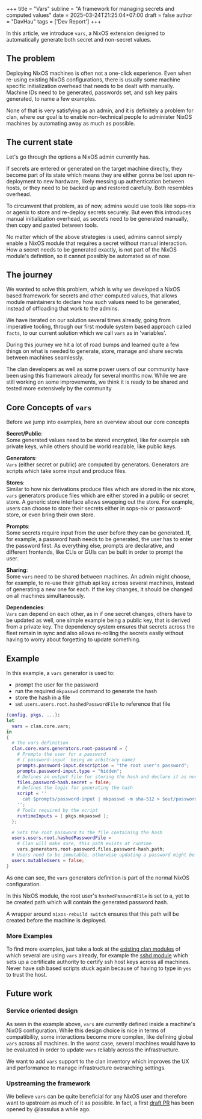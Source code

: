 +++
title = "Vars"
subline = "A framework for managing secrets and computed values"
date = 2025-03-24T21:25:04+07:00
draft = false
author = "DavHau"
tags = ['Dev Report']
+++

In this article, we introduce `vars`, a NixOS extension designed to automatically generate both secret and non-secret values.

## The problem
Deploying NixOS machines is often not a one-click experience. Even when re-using existing NixOS configurations, there is usually some machine specific initialization overhead that needs to be dealt with manually. Machine IDs need to be generated, passwords set, and ssh key pairs generated, to name a few examples.  

None of that is very satisfying as an admin, and it is definitely a problem for clan, where our goal is to enable non-technical people to administer NixOS machines by automating away as much as possible.  

## The current state 

Let's go through the options a NixOS admin currently has.

If secrets are entered or generated on the target machine directly, they become part of its state which means they are either gonna be lost upon re-deployment to new hardware, likely messing up authentication between hosts, or they need to be backed up and restored carefully. Both resembles overhead.  

To circumvent that problem, as of now, admins would use tools like sops-nix or agenix to store  and re-deploy secrets securely. But even this introduces manual initialization overhead, as secrets need to be generated manually, then copy and pasted between tools.

No matter which of the above strategies is used, admins cannot simply enable a NixOS module that requires a secret without manual interaction. How a secret needs to be generated exactly, is not part of the NixOS module's definition, so it cannot possibly be automated as of now.

## The journey 

We wanted to solve this problem, which is why we developed a NixOS based framework for secrets and other computed values, that allows module maintainers to declare how such values need to be generated, instead of offloading that work to the admins.

We have iterated on our solution several times already, going from imperative tooling, through our first module system based approach called `facts`, to our current solution which we call `vars` as in 'variables'.

During this journey we hit a lot of road bumps and learned quite a few things on what is needed to generate, store, manage and share secrets between machines seamlessly.

The clan developers as well as some power users of our community have been using this framework already for several months now. While we are still working on some improvements, we think it is ready to be shared and tested more extensively by the community

## Core Concepts of `vars`

Before we jump into examples, here an overview about our core concepts

**Secret/Public**:  
Some generated values need to be stored encrypted, like for example ssh private keys, while others should be world readable, like public keys.

**Generators**:  
`Vars` (either secret or public) are computed by generators. Generators are scripts which take some input and produce files.

**Stores**:  
Similar to how nix derivations produce files which are stored in the nix store, `vars` generators produce files which are either stored in a public or secret store. A generic store interface allows swapping out the store. For example, users can choose to store their secrets either in sops-nix or password-store, or even bring their own store.

**Prompts**:  
Some secrets require input from the user before they can be generated. If, for example, a password hash needs to be generated, the user has to enter the password first. As everything else, prompts are declarative, and different frontends, like CLIs or GUIs can be built in order to prompt the user.

**Sharing**:  
Some `vars` need to be shared between machines. An admin might choose, for example, to re-use their github api key across several machines, instead of generating a new one for each. If the key changes, it should be changed on all machines simultaneously.

**Dependencies**:  
`Vars` can depend on each other, as in if one secret changes, others have to be updated as well, one simple example being a public key, that is derived from a private key. The dependency system ensures that secrets across the fleet remain in sync and also allows re-rolling the secrets easily without having to worry about forgetting to update something.

## Example

In this example, a `vars` generator is used to:

- prompt the user for the password
- run the required `mkpasswd` command to generate the hash
- store the hash in a file
- set `users.users.root.hashedPasswordFile` to reference that file


```nix
{config, pkgs, ...}:
let
  vars = clan.core.vars;
in
{
  # The vars definition
  clan.core.vars.generators.root-password = {
    # Prompts the user for a password
    # (`password-input` being an arbitrary name)
    prompts.password-input.description = "the root user's password";
    prompts.password-input.type = "hidden";
    # Defines an output file for storing the hash and declare it as non-secret
    files.password-hash.secret = false;
    # Defines the logic for generating the hash
    script = ''
      cat $prompts/password-input | mkpasswd -m sha-512 > $out/password-hash
    '';
    # Tools required by the script
    runtimeInputs = [ pkgs.mkpasswd ];
  };

  # Sets the root password to the file containing the hash
  users.users.root.hashedPasswordFile =
    # Clan will make sure, this path exists at runtime
    vars.generators.root-password.files.password-hash.path;
  # Users need to be immutable, otherwise updating a password might be ignored
  users.mutableUsers = false;
}
```

As one can see, the `vars` generators definition is part of the normal NixOS configuration.

In this NixOS module, the root user's `hashedPasswordFile` is set to a, yet to be created path which will contain the generated password hash.

A wrapper around `nixos-rebuild switch` ensures that this path will be created before the machine is deployed.

### More Examples

To find more examples, just take a look at the [existing clan modules](https://git.clan.lol/clan/clan-core/src/branch/main/clanModules) of which several are using `vars` already, for example the [sshd module](https://git.clan.lol/clan/clan-core/src/commit/828eff528a5d3e996bf15a42a91e7712f6202bbe/clanModules/sshd/shared.nix) which sets up a certificate authority to certify ssh host keys across all machines. Never have ssh based scripts stuck again because of having to type in `yes` to trust the host.

## Future work

### Service oriented design

As seen in the example above, `vars` are currently defined inside a machine's NixOS configuration. While this design choice is nice in terms of compatibility, some interactions become more complex, like defining global `vars` across all machines. In the worst case, several machines would have to be evaluated in order to update `vars` reliably across the infrastructure.

We want to add `vars` support to the clan inventory which improves the UX and performance to manage infrastructure overarching settings.

### Upstreaming the framework

We believe `vars` can be quite beneficial for any NixOS user and therefore want to upstream as much of it as possible. In fact, a first [draft PR](https://github.com/NixOS/nixpkgs/pull/370444) has been opened by @lassulus a while ago. 
